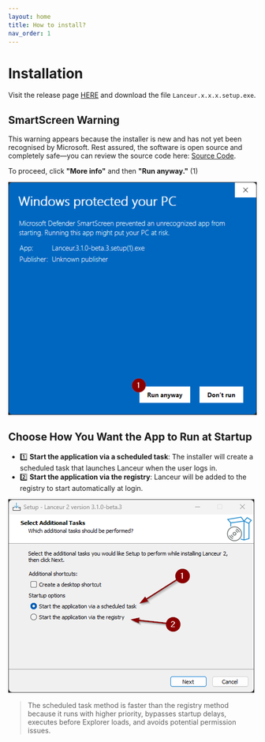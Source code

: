 ```yaml
---
layout: home
title: How to install?
nav_order: 1
---
```


# Installation

Visit the release page [HERE](https://github.com/jibedoubleve/lanceur-bis/releases) and download the file `Lanceur.x.x.x.setup.exe`.

## SmartScreen Warning

This warning appears because the installer is new and has not yet been recognised by Microsoft. Rest assured, the software is open source and completely safe—you can review the source code here: [Source Code](https://github.com/jibedoubleve/lanceur-bis).

To proceed, click **"More info"** and then **"Run anyway."** (1)

![Installation warning](./assets/images/usermanual/install_warning_2.png)

## Choose How You Want the App to Run at Startup

-   1️⃣ **Start the application via a scheduled task**: The installer will create a scheduled task that launches Lanceur when the user logs in.
-   2️⃣ **Start the application via the registry**: Lanceur will be added to the registry to start automatically at login.

![Installation choice](./assets/images/usermanual/install_choices.png)

> The scheduled task method is faster than the registry method because it runs with higher priority, bypasses startup delays, executes before Explorer loads, and avoids potential permission issues.
